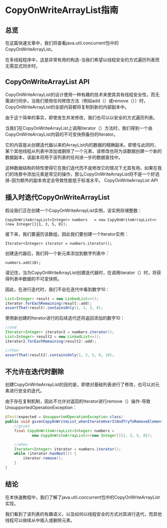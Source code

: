# CopyOnWriteArrayList指南

## 总览
在这篇快速文章中，我们将查看java.util.concurrent包中的CopyOnWriteArrayList。

在多线程程序中，这是非常有用的构造-当我们希望以线程安全的方式遍历列表而无需显式同步时。

## CopyOnWriteArrayList API
CopyOnWriteArrayList的设计使用一种有趣的技术来使其具有线程安全性，而无需进行同步。当我们使用任何修改方法（例如add（）或remove（））时，CopyOnWriteArrayList的全部内容都将复制到新的内部副本中。

由于这个简单的事实，即使发生并发修改，我们也可以以安全的方式遍历列表。

当我们在CopyOnWriteArrayList上调用iterator（）方法时，我们得到一个由CopyOnWriteArrayList内容的不可变快照备份的Iterator。

它的内容是从创建迭代器以来的ArrayList内的数据的精确副本。即使与此同时，某个其他线程从列表中添加或删除了一个元素，该修改也将为该数据创建一个新的数据副本，该副本将用于该列表的任何进一步的数据查找中。

这种数据结构的特性使得它在我们迭代而不是修改它的情况下尤其有用。如果在我们的场景中添加元素是常见的操作，那么CopyOnWriteArrayList将不是一个好选择-因为额外的副本肯定会导致性能低于标准水平。
CopyOnWriteArrayList API

## 插入时迭代CopyOnWriteArrayList
假设我们正在创建一个CopyOnWriteArrayList实例，该实例存储整数：

`CopyOnWriteArrayList<Integer> numbers   = new CopyOnWriteArrayList<>(new Integer[]{1, 3, 5, 8});`

接下来，我们要遍历该数组，因此我们要创建一个Iterator实例：

`Iterator<Integer> iterator = numbers.iterator();`

创建迭代器后，我们将一个新元素添加到数字列表中：

`numbers.add(10);`

请记住，当为CopyOnWriteArrayList创建迭代器时，在调用iterator（）时，将获得列表中数据的不可变快照。

因此，在进行迭代时，我们不会在迭代中看到数字10：

```java
List<Integer> result = new LinkedList<>();
iterator.forEachRemaining(result::add);
assertThat(result).containsOnly(1, 3, 5, 8);
```

使用新创建的Iterator进行的后续迭代还将返回添加的数字10：

```java
//and
Iterator<Integer> iterator2 = numbers.iterator();
List<Integer> result2 = new LinkedList<>();
iterator2.forEachRemaining(result2::add);

//then
assertThat(result2).containsOnly(1, 3, 5, 8, 10);
```

## 不允许在迭代时删除

创建CopyOnWriteArrayList的目的是，即使对基础列表进行了修改，也可以对元素进行安全的迭代。

由于存在复制机制，因此不允许对返回的Iterator进行remove（）操作-导致UnsupportedOperationException：

```java
@Test(expected = UnsupportedOperationException.class)
public void givenCopyOnWriteList_whenIterateOverItAndTryToRemoveElement_thenShouldThrowException() {
    //given
    final CopyOnWriteArrayList<Integer> numbers =
            new CopyOnWriteArrayList<>(new Integer[]{1, 3, 5, 8});

    //when
    Iterator<Integer> iterator = numbers.iterator();
    while (iterator.hasNext()) {
        iterator.remove();
    }
}
```

## 结论
在本快速教程中，我们了解了java.util.concurrent包中的CopyOnWriteArrayList实现。

我们看到了该列表的有趣语义，以及如何以线程安全的方式对其进行迭代，而其他线程可以继续从中插入或删除元素。